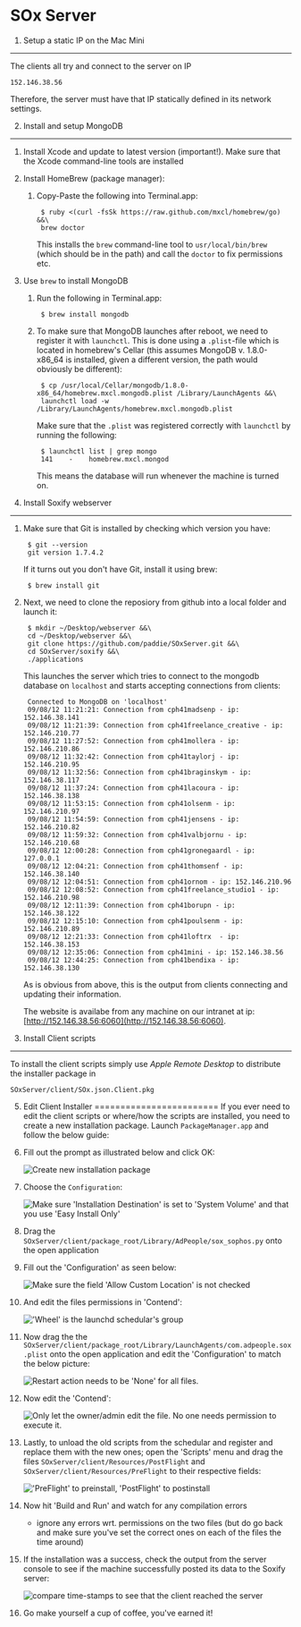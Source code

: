 SOx Server
=======================================


1. Setup a static IP on the Mac Mini
------------------------------------
The clients all try and connect to the server on IP

    152.146.38.56

Therefore, the server must have that IP statically defined in its network settings.

2. Install and setup MongoDB
----------------------------
1. Install Xcode and update to latest version (important!). Make sure that the Xcode command-line tools are installed
2. Install HomeBrew (package manager):
    1. Copy-Paste the following into Terminal.app:

            $ ruby <(curl -fsSk https://raw.github.com/mxcl/homebrew/go) &&\
            brew doctor

        This installs the `brew` command-line tool to `usr/local/bin/brew` (which should be in the path) and call the `doctor` to fix permissions etc.

3. Use `brew` to install MongoDB
    1. Run the following in Terminal.app:

            $ brew install mongodb

    2. To make sure that MongoDB launches after reboot, we need to register it with `launchctl`. This is done using a `.plist`-file which is located in homebrew's Cellar (this assumes MongoDB v. 1.8.0-x86_64 is installed, given a different version, the path would obviously be different):
        
            $ cp /usr/local/Cellar/mongodb/1.8.0-x86_64/homebrew.mxcl.mongodb.plist /Library/LaunchAgents &&\
            launchctl load -w /Library/LaunchAgents/homebrew.mxcl.mongodb.plist
            
        Make sure that the `.plist` was registered correctly with `launchctl` by running the following:

            $ launchctl list | grep mongo
            141    -    homebrew.mxcl.mongod

        This means the database will run whenever the machine is turned on.

3. Install Soxify webserver
------------------------
1. Make sure that Git is installed by checking which version you have:

        $ git --version
        git version 1.7.4.2

    If it turns out you don't have Git, install it using brew:

        $ brew install git

2. Next, we need to clone the reposiory from github into a local folder and launch it:

        $ mkdir ~/Desktop/webserver &&\
        cd ~/Desktop/webserver &&\
        git clone https://github.com/paddie/SOxServer.git &&\
        cd SOxServer/soxify &&\
        ./applications

    This launches the server which tries to connect to the mongodb database on ```localhost``` and starts accepting connections from clients:

        Connected to MongoDB on 'localhost'
        09/08/12 11:21:21: Connection from cph41madsenp - ip: 152.146.38.141
        09/08/12 11:21:39: Connection from cph41freelance_creative - ip: 152.146.210.77
        09/08/12 11:27:52: Connection from cph41mollera - ip: 152.146.210.86
        09/08/12 11:32:42: Connection from cph41taylorj - ip: 152.146.210.95
        09/08/12 11:32:56: Connection from cph41braginskym - ip: 152.146.38.117
        09/08/12 11:37:24: Connection from cph41lacoura - ip: 152.146.38.138
        09/08/12 11:53:15: Connection from cph41olsenm - ip: 152.146.210.97
        09/08/12 11:54:59: Connection from cph41jensens - ip: 152.146.210.82
        09/08/12 11:59:32: Connection from cph41valbjornu - ip: 152.146.210.68
        09/08/12 12:00:28: Connection from cph41gronegaardl - ip: 127.0.0.1
        09/08/12 12:04:21: Connection from cph41thomsenf - ip: 152.146.38.140
        09/08/12 12:04:51: Connection from cph41ornom - ip: 152.146.210.96
        09/08/12 12:08:52: Connection from cph41freelance_studio1 - ip: 152.146.210.98
        09/08/12 12:11:39: Connection from cph41borupn - ip: 152.146.38.122
        09/08/12 12:15:10: Connection from cph41poulsenm - ip: 152.146.210.89
        09/08/12 12:21:33: Connection from cph41loftrx  - ip: 152.146.38.153
        09/08/12 12:35:06: Connection from cph41mini - ip: 152.146.38.56
        09/08/12 12:44:25: Connection from cph41bendixa - ip: 152.146.38.130

    As is obvious from above, this is the output from clients connecting and updating their information.

    The website is availabe from any machine on our intranet at ip: [http://152.146.38.56:6060](http://152.146.38.56:6060).

4. Install Client scripts
-------------------------
To install the client scripts simply use *Apple Remote Desktop* to distribute the installer package in

    SOxServer/client/SOx.json.Client.pkg

5. Edit Client Installer
========================
If you ever need to edit the client scripts or where/how the scripts are installed, you need to create a new installation package. Launch ```PackageManager.app``` and follow the below guide:

1. Fill out the prompt as illustrated below and click OK:

    ![Create new installation package](http://imgur.com/fIX93.png)

2. Choose the ```Configuration```:

    ![Make sure 'Installation Destination' is set to 'System Volume' and that you use 'Easy Install Only'](http://imgur.com/tWb4P.png)

3. Drag the ```SOxServer/client/package_root/Library/AdPeople/sox_sophos.py``` onto the open application

4. Fill out the 'Configuration' as seen below:
    
    ![Make sure the field 'Allow Custom Location' is not checked](http://imgur.com/agzBF.png)

5. And edit the files permissions in 'Contend':
    
    !['Wheel' is the launchd schedular's group](http://i.imgur.com/8xbvR.png)

6. Now drag the the ```SOxServer/client/package_root/Library/LaunchAgents/com.adpeople.sox.plist``` onto the open application and edit the 'Configuration' to match the below picture:
    
    ![Restart action needs to be 'None' for all files.](http://i.imgur.com/E62nt.png)

7. Now edit the 'Contend':
    
    ![Only let the owner/admin edit the file. No one needs permission to execute it.](http://i.imgur.com/WsyP7.png)

8. Lastly, to unload the old scripts from the schedular and register and replace them with the new ones; open the 'Scripts' menu and drag the files ```SOxServer/client/Resources/PostFlight``` and ```SOxServer/client/Resources/PreFlight``` to their respective fields:
    
    !['PreFlight' to preinstall, 'PostFlight' to postinstall](http://i.imgur.com/73T0t.png)

9. Now hit 'Build and Run' and watch for any compilation errors
    * ignore any errors wrt. permissions on the two files (but do go back and make sure you've set the correct ones on each of the files the time around)

10. If the installation was a success, check the output from the server console to see if the machine successfully posted its data to the Soxify server:
    
    ![compare time-stamps to see that the client reached the server](http://i.imgur.com/WQr3Z.png)

11. Go make yourself a cup of coffee, you've earned it!
